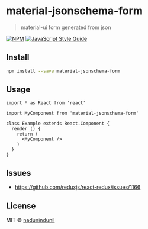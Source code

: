 # material-jsonschema-form

> material-ui form generated from json

[![NPM](https://img.shields.io/npm/v/material-jsonschema-form.svg)](https://www.npmjs.com/package/material-jsonschema-form) [![JavaScript Style Guide](https://img.shields.io/badge/code_style-standard-brightgreen.svg)](https://standardjs.com)

## Install

```bash
npm install --save material-jsonschema-form
```

## Usage

```tsx
import * as React from 'react'

import MyComponent from 'material-jsonschema-form'

class Example extends React.Component {
  render () {
    return (
      <MyComponent />
    )
  }
}
```

## Issues

- https://github.com/reduxjs/react-redux/issues/1166

## License

MIT © [nadunindunil](https://github.com/nadunindunil)
